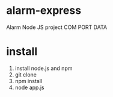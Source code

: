 # alarm-express
Alarm Node JS project COM PORT DATA

# install 
1) install node.js and npm
2) git clone
3) npm install
4) node app.js



